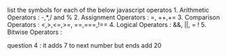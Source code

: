 list the symbols for each of the below javascript operatos
    1. Arithmetic Operators : -,*,/ and %
    2. Assignment Operators :  =, ++,+=
    3. Comparison Operators : <,>,<=,>=, ==,===,!==
    4. Logical Operators : &&, ||, = !
    5. Bitwise Operators : 

question 4 : it adds 7 to next number but ends add 20